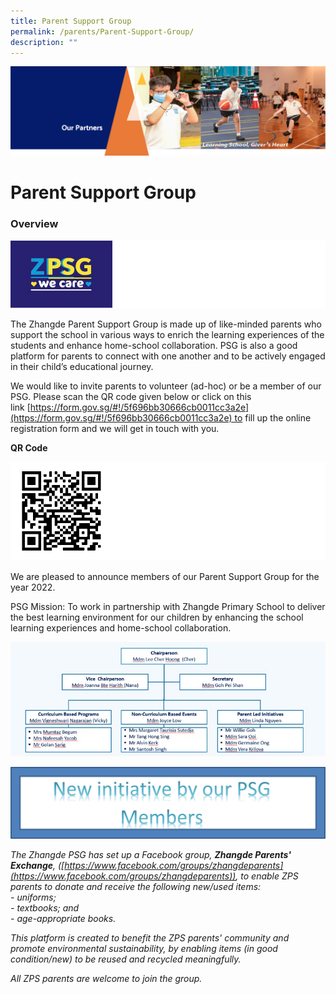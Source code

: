 ```yaml
---
title: Parent Support Group
permalink: /parents/Parent-Support-Group/
description: ""
---
```

![](/images/OurPartners.png)

Parent Support Group
====================

### **Overview**

![](/images/PSG1.png)

The Zhangde Parent Support Group is made up of like-minded parents who support the school in various ways to enrich the learning experiences of the students and enhance home-school collaboration. PSG is also a good platform for parents to connect with one another and to be actively engaged in their child’s educational journey. 

  

We would like to invite parents to volunteer (ad-hoc) or be a member of our PSG. Please scan the QR code given below or click on this link [https://form.gov.sg/#!/5f696bb30666cb0011cc3a2e](https://form.gov.sg/#!/5f696bb30666cb0011cc3a2e) to fill up the online registration form and we will get in touch with you.

<b>QR Code</b>

![](/images/PSG2.png)

We are pleased to announce members of our Parent Support Group for the year 2022. 

PSG Mission: To work in partnership with Zhangde Primary School to deliver the best learning environment for our children by enhancing the school learning experiences and home-school collaboration.

![](/images/PSG3.jpeg)

![](/images/PSG4.png)

<i>The Zhangde PSG has set up a Facebook group, <b>Zhangde Parents' Exchange</b>, ([https://www.facebook.com/groups/zhangdeparents](https://www.facebook.com/groups/zhangdeparents)), to enable ZPS parents to donate and receive the following new/used items:  
\- uniforms;  
\- textbooks; and  
\- age-appropriate books.  
  
This platform is created to benefit the ZPS parents' community and promote environmental sustainability, by enabling items (in good condition/new) to be reused and recycled meaningfully.</i>

<i>All ZPS parents are welcome to join the group.</i>